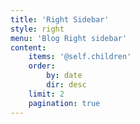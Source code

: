 ```yaml
---
title: 'Right Sidebar'
style: right
menu: 'Blog Right sidebar'
content:
    items: '@self.children'
    order:
        by: date
        dir: desc
    limit: 2
    pagination: true
---
```


